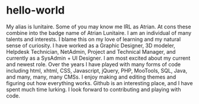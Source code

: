 # hello-world

My alias is lunitaire. Some of you may know me IRL as Atrian. At cons these combine into the badge name of Atrian Lunitaire. I am an individual of many talents and interests. I blame this on my love of learning and my natural sense of curiosity. I have worked as a Graphic Designer, 3D modeler, Helpdesk Technician, NetAdmin, Project and Technical Manager, and currently as a SysAdmin + UI Designer. I am most excited about my current and newest role. Over the years I have played with many forms of code including html, xhtml, CSS, Javascript, jQuery, PHP, MooTools, SQL, Java, and many, many, many CMSs. I enjoy making and editing themes and figuring out how everything works. Github is an interesting place, and I have spent much time lurking. I look forward to contributing and playing with code.
